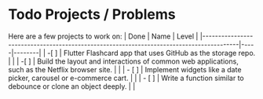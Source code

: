# Todo Projects / Problems
Here are a few projects to work on:
| Done | Name                                                                                    | Level |
|-----------------------------------------------------------------------------------------|-----|--------|
| -[ ] | Flutter Flashcard app that uses GitHub as the storage repo. | |
| -[ ] | Build the layout and interactions of common web applications, such as the Netflix browser site. | |
| - [ ] | Implement widgets like a date picker, carousel or e-commerce cart. | |
| - [ ] | Write a function similar to debounce or clone an object deeply. | |
